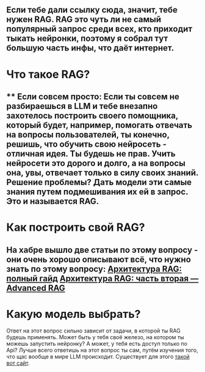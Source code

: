 Если тебе дали ссылку сюда, значит, тебе нужен RAG. RAG это чуть ли не самый популярный запрос среди всех, кто приходит тыкать нейронки, поэтому я собрал тут большую часть инфы, что даёт интернет.
----------
# Что такое RAG?
** Если совсем просто:
Если ты совсем не разбираешься в LLM и тебе внезапно захотелось построить своего помощника, который будет, например, помогать отвечать на вопросы пользователей, ты конечно, решишь, что обучить свою нейросеть - отличная идея. Ты будешь не прав.
Учить нейросети это дорого и долго, а на вопросы она, увы, отвечает только в силу своих знаний. Решение проблемы?
Дать модели эти самые знания путем подмешивания их ей в запрос. Это и называется RAG.
----------
# Как построить свой RAG?
На хабре вышло две статьи по этому вопросу - они очень хорошо описывают всё, что нужно знать по этому вопросу:
[Архитектура RAG: полный гайд](https://habr.com/ru/companies/raft/articles/791034/)
[Архитектура RAG: часть вторая — Advanced RAG](https://habr.com/ru/companies/raft/articles/818781/)
----------
# Какую модель выбрать?
Ответ на этот вопрос сильно зависит от задачи, в которой ты RAG будешь применять. Может быть у тебя своё железо, на котором ты можешь запустить нейронку? А может, у тебя есть доступ только по Api?
Лучше всего ответишь на этот вопрос ты сам, путём изучения того, что щас вообще в мире LLM происходит. Существует для этого [такой вот сайт](https://arena.lmsys.org/).